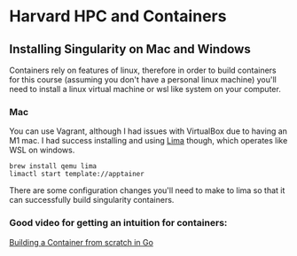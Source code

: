 # Harvard HPC and Containers

## Installing Singularity on Mac and Windows

Containers rely on features of linux, therefore in order to build containers for this course (assuming you don't have a personal linux machine) you'll need to install a linux virtual machine or wsl like system on your computer.

### Mac

You can use Vagrant, although I had issues with VirtualBox due to having an M1 mac. I had success installing and using [Lima](https://github.com/lima-vm/lima/tree/master) though, which operates like WSL on windows.

```
brew install qemu lima
limactl start template://apptainer
```

There are some configuration changes you'll need to make to lima so that it can successfully build singularity containers. 




### Good video for getting an intuition for containers:

[Building a Container from scratch in Go](https://www.youtube.com/watch?v=Utf-A4rODH8)